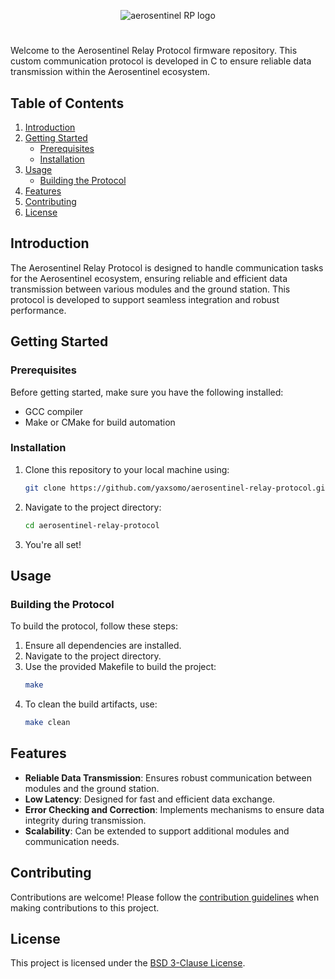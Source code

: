 <p align="center">
  <img src="https://github.com/yaxsomo/aerosentinel-relay-protocol/assets/71334330/4d8f9b75-0815-4ff6-914e-338cd4e0cb87" alt="aerosentinel RP logo">
</p>

#

Welcome to the Aerosentinel Relay Protocol firmware repository. This custom communication protocol is developed in C to ensure reliable data transmission within the Aerosentinel ecosystem.

## Table of Contents
1. [Introduction](#introduction)
2. [Getting Started](#getting-started)
    - [Prerequisites](#prerequisites)
    - [Installation](#installation)
3. [Usage](#usage)
    - [Building the Protocol](#building-the-protocol)
5. [Features](#features)
6. [Contributing](#contributing)
7. [License](#license)

## Introduction
The Aerosentinel Relay Protocol is designed to handle communication tasks for the Aerosentinel ecosystem, ensuring reliable and efficient data transmission between various modules and the ground station. This protocol is developed to support seamless integration and robust performance.

## Getting Started

### Prerequisites
Before getting started, make sure you have the following installed:
- GCC compiler
- Make or CMake for build automation

### Installation
1. Clone this repository to your local machine using:
    ```bash
    git clone https://github.com/yaxsomo/aerosentinel-relay-protocol.git
    ```
2. Navigate to the project directory:
    ```bash
    cd aerosentinel-relay-protocol
    ```
3. You're all set!

## Usage

### Building the Protocol
To build the protocol, follow these steps:

1. Ensure all dependencies are installed.
2. Navigate to the project directory.
3. Use the provided Makefile to build the project:
    ```bash
    make
    ```
4. To clean the build artifacts, use:
    ```bash
    make clean
    ```

## Features
- **Reliable Data Transmission**: Ensures robust communication between modules and the ground station.
- **Low Latency**: Designed for fast and efficient data exchange.
- **Error Checking and Correction**: Implements mechanisms to ensure data integrity during transmission.
- **Scalability**: Can be extended to support additional modules and communication needs.

## Contributing
Contributions are welcome! Please follow the [contribution guidelines](CONTRIBUTING.md) when making contributions to this project.

## License
This project is licensed under the [BSD 3-Clause License](LICENSE).
